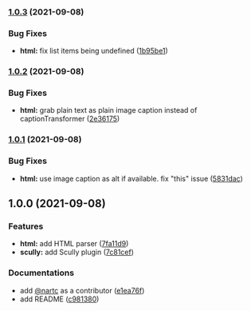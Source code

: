 ### [1.0.3](https://github.com/nartc/notion-stuff/compare/1.0.2...1.0.3) (2021-09-08)


### Bug Fixes

* **html:** fix list items being undefined ([1b95be1](https://github.com/nartc/notion-stuff/commit/1b95be1e5f382cef6ee79f068eba436c1d4f2b66))

### [1.0.2](https://github.com/nartc/notion-stuff/compare/1.0.1...1.0.2) (2021-09-08)


### Bug Fixes

* **html:** grab plain text as plain image caption instead of captionTransformer ([2e36175](https://github.com/nartc/notion-stuff/commit/2e36175f708200e33824dbd8b8005d4dd3a2b09a))

### [1.0.1](https://github.com/nartc/notion-stuff/compare/1.0.0...1.0.1) (2021-09-08)


### Bug Fixes

* **html:** use image caption as alt if available. fix "this" issue ([5831dac](https://github.com/nartc/notion-stuff/commit/5831dac6b3f53e570e69e488d62341f3881be780))

## 1.0.0 (2021-09-08)


### Features

* **html:** add HTML parser ([7fa11d9](https://github.com/nartc/notion-stuff/commit/7fa11d92404ba9ffcf115150a90cfe27a5be29c0))
* **scully:** add Scully plugin ([7c81cef](https://github.com/nartc/notion-stuff/commit/7c81cef1041499bf7889f84e0c649c21802745e2))


### Documentations

* add [@nartc](https://github.com/nartc) as a contributor ([e1ea76f](https://github.com/nartc/notion-stuff/commit/e1ea76f2b00847e7e4375d15b62511fb404a39f4))
* add README ([c981380](https://github.com/nartc/notion-stuff/commit/c981380ad1e7df2bbe7b60645eb0c74fb48b312a))

